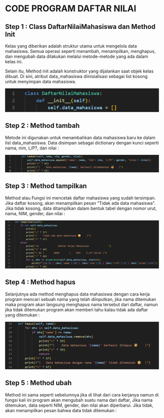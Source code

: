 # CODE PROGRAM DAFTAR NILAI

## Step 1 : Class DaftarNilaiMahasiswa dan Method Init

Kelas yang diberikan adalah struktur utama untuk mengelola data mahasiswa. Semua operasi seperti menambah, menampilkan, menghapus, dan mengubah data dilakukan melalui metode-metode yang ada dalam kelas ini.

Selain itu, Method init adalah konstruktor yang dijalankan saat objek kelas dibuat. Di sini, atribut data_mahasiswa diinisialisasi sebagai list kosong untuk menyimpan data mahasiswa.

![gambar](https://github.com/M-Rakha/labpy08/blob/9f7489b18edbc9b44140fce14fafb9f531703fd3/Cuplikan%20layar%202024-12-09%20185341.png)

## Step 2 : Method tambah

Metode ini digunakan untuk menambahkan data mahasiswa baru ke dalam list data_mahasiswa. Data disimpan sebagai dictionary dengan kunci seperti nama, nim, L/P?, dan nilai :

![gambar](https://github.com/M-Rakha/labpy08/blob/053c6aea8191e0ac95c3353c0043ccda3c468677/Cuplikan%20layar%202024-12-09%20185634.png)

## Step 3 : Method tampilkan

Method atau Fungsi ini mencetak daftar mahasiswa yang sudah tersimpan. Jika daftar kosong, akan menampilkan pesan "Tidak ada data mahasiswa". Jika tidak kosong, data ditampilkan dalam bentuk tabel dengan nomor urut, nama, NIM, gender, dan nilai :

![gambar](https://github.com/M-Rakha/labpy08/blob/1b8553ab492ce8cc8e51e7f9ef8b60008ce117e1/Cuplikan%20layar%202024-12-09%20190045.png)

## Step 4 : Method hapus

Selanjutnya ada method menghapus data mahasiswa dengan cara kerja program mencari sebuah nama yang telah diinputkan, jika nama ditemukan maka program akan langsung menghapus nama tersebut dari daftar, namun jika tidak ditemukan program akan memberi tahu kalau tidak ada daftar yang ditemukan :

![gambar](https://github.com/M-Rakha/labpy08/blob/6e96b588344512a69ff23f890446b2f0815018f7/Cuplikan%20layar%202024-12-09%20190349.png)

## Step 5 : Method ubah

Method ini sama seperti sebelumnya jika di lihat dari cara kerjanya namun di fungsi kali ini program akan mengubah suatu nama dari daftar, Jika nama ditemukan, data seperti NIM, gender, dan nilai akan diperbarui. Jika tidak, akan menampilkan pesan bahwa data tidak ditemukan :



